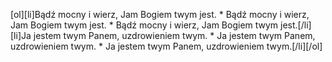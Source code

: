 [ol][li]Bądź mocny i wierz, Jam Bogiem twym jest. * Bądź mocny i wierz, Jam Bogiem twym jest. * Bądź mocny i wierz, Jam Bogiem twym jest.[/li][li]Ja jestem twym Panem, uzdrowieniem twym. * Ja jestem twym Panem, uzdrowieniem twym. * Ja jestem twym Panem, uzdrowieniem twym.[/li][/ol]